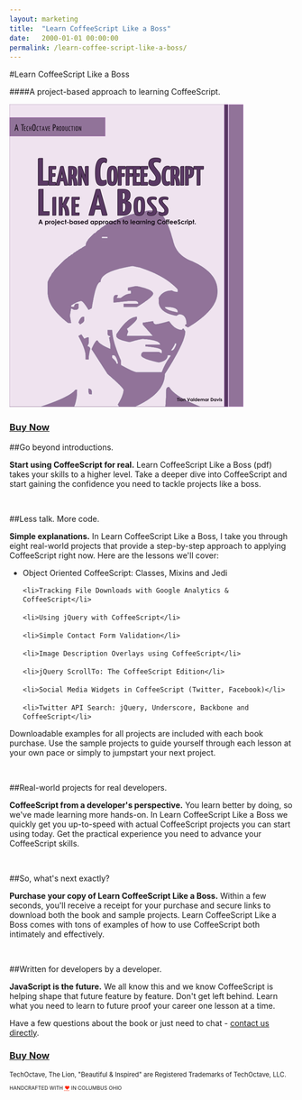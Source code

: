 ```yaml
---
layout: marketing
title:  "Learn CoffeeScript Like a Boss"
date:   2000-01-01 00:00:00
permalink: /learn-coffee-script-like-a-boss/
---
```


#Learn CoffeeScript Like a Boss

####A project-based approach to learning CoffeeScript.

<img src="/images/learn-coffee-script-like-a-boss.png" alt="Learn CoffeeScript Like a Boss"/>

<h3 class="buy"><a href="https://sites.fastspring.com/techoctave/instant/coffeescript">Buy Now</a></h3>

##Go beyond introductions.

<strong>Start using CoffeeScript for real.</strong> Learn CoffeeScript Like a Boss (pdf) takes your skills to a higher level. Take a deeper dive into CoffeeScript and start gaining the confidence you need to tackle projects like a boss.

<br/>

##Less talk. More code.

<strong>Simple explanations.</strong> In Learn CoffeeScript Like a Boss, I take you through eight real-world projects that provide a step-by-step approach to applying CoffeeScript right now. Here are the lessons we'll cover:

<ul class="list">
	<li>Object Oriented CoffeeScript: Classes, Mixins and Jedi</li>

	<li>Tracking File Downloads with Google Analytics & CoffeeScript</li>

	<li>Using jQuery with CoffeeScript</li>

	<li>Simple Contact Form Validation</li>

	<li>Image Description Overlays using CoffeeScript</li>

	<li>jQuery ScrollTo: The CoffeeScript Edition</li>

	<li>Social Media Widgets in CoffeeScript (Twitter, Facebook)</li>

	<li>Twitter API Search: jQuery, Underscore, Backbone and CoffeeScript</li>
</ul>

Downloadable examples for all projects are included with each book purchase. Use the sample projects to guide yourself through each lesson at your own pace or simply to jumpstart your next project.

<br/>

##Real-world projects for real developers.

<strong>CoffeeScript from a developer's perspective.</strong> You learn better by doing, so we've made learning more hands-on. In Learn CoffeeScript Like a Boss we quickly get you up-to-speed with actual CoffeeScript projects you can start using today. Get the practical experience you need to advance your CoffeeScript skills.

<br/>

##So, what's next exactly?

<strong>Purchase your copy of Learn CoffeeScript Like a Boss.</strong> Within a few seconds, you'll receive a receipt for your purchase and secure links to download both the book and sample projects. Learn CoffeeScript Like a Boss comes with tons of examples of how to use CoffeeScript both intimately and effectively.

<br/>

##Written for developers by a developer.

<strong>JavaScript is the future.</strong> We all know this and we know CoffeeScript is helping shape that future feature by feature. Don't get left behind. Learn what you need to learn to future proof your career one lesson at a time.

Have a few questions about the book or just need to chat - [contact us directly](mailto:sales@techoctave.com).


<h3 class="buy"><a href="https://sites.fastspring.com/techoctave/instant/coffeescript">Buy Now</a></h3>


<footer>
    <p style="font-size: 80%;">TechOctave, The Lion, "Beautiful & Inspired" are Registered Trademarks of TechOctave, LLC.</p>
    <p style="font-size: 65%;">HANDCRAFTED WITH <abbr style="color: #FF2400; font-variant: none" title="love">❤</abbr> IN COLUMBUS OHIO</p>
</footer>


